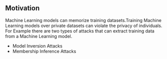 ## Motivation
Machine Learning models can memorize training datasets.Training Machine Learning models over private datasets can violate the privacy of individuals.
For Example there are two types of attacks that can extract training data from a Machine Learning model.

* Model Inversion Attacks
* Membership Inference Attacks


